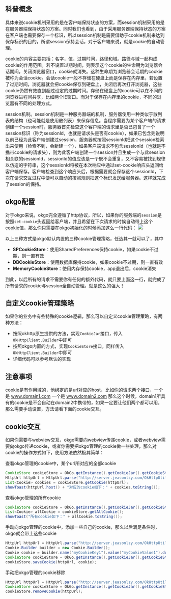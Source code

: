 ## 科普概念
具体来说cookie机制采用的是在客户端保持状态的方案，而session机制采用的是在服务器端保持状态的方案。同时我们也看到，由于采用服务器端保持状态的方案在客户端也需要保存一个标识，所以session机制是需要借助于cookie机制来达到保存标识的目的，所谓session保持会话，对于客户端来说，就是cookie的自动管理。  

cookie的内容主要包括：名字，值，过期时间，路径和域。路径与域一起构成cookie的作用范围。若不设置过期时间，则表示这个cookie的生命期为浏览器会话期间，关闭浏览器窗口，cookie就消失。这种生命期为浏览器会话期的cookie被称为会话cookie。会话cookie一般不存储在硬盘上而是保存在内存里，若设置了过期时间，浏览器就会把cookie保存到硬盘上，关闭后再次打开浏览器，这些cookie仍然有效直到超过设定的过期时间。存储在硬盘上的cookie可以在不同的浏览器进程间共享，比如两个IE窗口。而对于保存在内存里的cookie，不同的浏览器有不同的处理方式。  

session机制。session机制是一种服务器端的机制，服务器使用一种类似于散列表的结构（也可能就是使用散列表）来保存信息。当程序需要为某个客户端的请求创建一个session时，服务器首先检查这个客户端的请求里是否已包含了一个session标识（称为sessionId，也就是请求头是否有cookie），如果已包含则说明以前已经为此客户端创建过session，服务器就按照sessionId把这个session检索出来使用（检索不到，会新建一个），如果客户端请求不包含sessionId（也就是不携带cookie的请求头），则为此客户端创建一个session并且生成一个与此session相关联的sessionId，sessionId的值应该是一个既不会重复，又不容易被找到规律以仿造的字符串，这个sessionId将被在本次响应中通过set-cookie响应头返回给客户端保存。客户端检查到这个响应头后，根据需要就会保存这个sessionId，下次在请求交互过程中便可以自动的按照规则把这个标识发送给服务器。这样就完成了session的保持。  

## okgo配置
对于okgo来说，okgo完全遵循了http协议，所以，如果你的服务端的`session`是按照`set-cookie`头返回给客户端，并且希望在下次请求的时候自动带上这个cookie值，那么你只需要在okgo初始化的时候添加这么一行代码：
![](http://7xss53.com1.z0.glb.clouddn.com/markdown/etebq.jpg)

以上三种方式是okgo默认内置的三种cookie管理策略，任选其一就可以了，其中
- **SPCookieStore**：使用SharedPreferences保持cookie，如果cookie不过期，则一直有效
- **DBCookieStore**：使用数据库保持cookie，如果cookie不过期，则一直有效
- **MemoryCookieStore**：使用内存保持cookie，app退出后，cookie消失

到此，以后所有的请求不需要你有任何的额外代码，就只要上面这一行，就完成了所有请求的cookie与session全自动管理。就是这么的强大！

## 自定义cookie管理策略
如果你的业务中有些特殊的cookie逻辑，那么可以自定义cookie管理策略，有两种方法：
- 按照okhttp原生提供的方法，实现`CookieJar`接口，传入`OkHttpClient.Builder`中即可
- 按照okgo内置的方式，实现`CookieStore`接口，同样传入`OkHttpClient.Builder`中即可
- 详细代码可以参考默认的实现

## 注意事项
cookie是有作用域的，他绑定的是url对应的host，比如你的请求两个接口，一个是 www.domain1.com 一个是 www.domain2.com 那么这个时候，domain1所具有的cookie是不会自动在domain2中携带的，如果一定要让他们两个都可以用，那么需要手动设置，方法请看下面的cookie交互。


## cookie交互
如果你需要与webview交互，okgo需要向webview传递cookie，或者webview需要向okgo传递cookie，或者你需要把okgo管理的cookie做一些处理，那么对cookie的操作方式如下，使用方法依然极其简单：

查看okgo管理的cookie中，某个url所对应的全部cookie
```java
CookieStore cookieStore = OkGo.getInstance().getCookieJar().getCookieStore();
HttpUrl httpUrl = HttpUrl.parse("http://server.jeasonlzy.com/OkHttpUtils/method/");
List<Cookie> cookies = cookieStore.getCookie(httpUrl);
showToast(httpUrl.host() + "对应的cookie如下：" + cookies.toString());
```

查看okgo管理的所有cookie 
```java
CookieStore cookieStore = OkGo.getInstance().getCookieJar().getCookieStore();
List<Cookie> allCookie = cookieStore.getAllCookie();
showToast("所有cookie如下：" + allCookie.toString());
```

手动向okgo管理的cookie中，添加一些自己的cookie，那么以后满足条件时，okgo就会带上这些cookie
```java
HttpUrl httpUrl = HttpUrl.parse("http://server.jeasonlzy.com/OkHttpUtils/method/");
Cookie.Builder builder = new Cookie.Builder();
Cookie cookie = builder.name("myCookieKey1").value("myCookieValue1").domain(httpUrl.host()).build();
CookieStore cookieStore = OkGo.getInstance().getCookieJar().getCookieStore();
cookieStore.saveCookie(httpUrl, cookie);
```

手动把okgo管理的cookie移除
```java
HttpUrl httpUrl = HttpUrl.parse("http://server.jeasonlzy.com/OkHttpUtils/method/");
CookieStore cookieStore = OkGo.getInstance().getCookieJar().getCookieStore();
cookieStore.removeCookie(httpUrl);
```